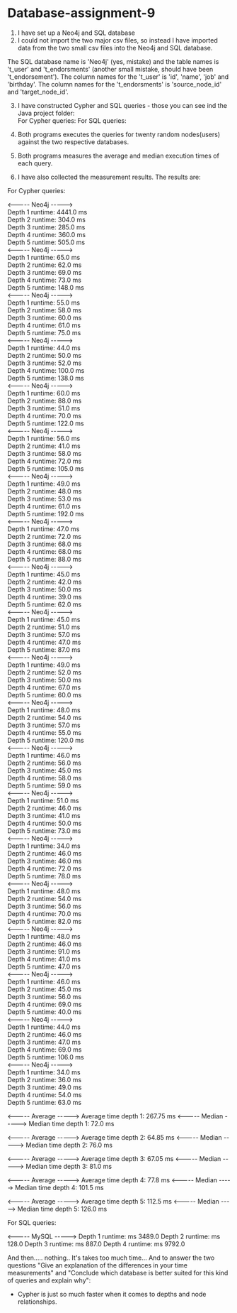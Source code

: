 # Database-assignment-9

1. I have set up a Neo4j and SQL database
2. I could not import the two major csv files, so instead I have imported data from the two small csv files into the Neo4j and SQL database.

The SQL database name is 'Neo4j' (yes, mistake) and the table names is 't_user' and 't_endorsments' (another small mistake, should have been 't_endorsement').
The column names for the 't_user' is 'id', 'name', 'job' and 'birthday'.
The column names for the 't_endorsments' is 'source_node_id' and 'target_node_id'.

3. I have constructed Cypher and SQL queries - those you can see ind the Java project folder:  
For Cypher queries: 
For SQL queries:

4. Both programs executes the queries for twenty random nodes(users) against the two respective databases.
5. Both programs measures the average and median execution times of each query. 
6. I have also collected the measurement results. The results are:

For Cypher queries:

<----- Neo4j ----->  
Depth 1 runtime: 4441.0 ms  
Depth 2 runtime: 304.0 ms  
Depth 3 runtime: 285.0 ms  
Depth 4 runtime: 360.0 ms  
Depth 5 runtime: 505.0 ms  
<----- Neo4j ----->  
Depth 1 runtime: 65.0 ms  
Depth 2 runtime: 62.0 ms  
Depth 3 runtime: 69.0 ms  
Depth 4 runtime: 73.0 ms  
Depth 5 runtime: 148.0 ms  
<----- Neo4j ----->  
Depth 1 runtime: 55.0 ms  
Depth 2 runtime: 58.0 ms  
Depth 3 runtime: 60.0 ms  
Depth 4 runtime: 61.0 ms  
Depth 5 runtime: 75.0 ms  
<----- Neo4j ----->  
Depth 1 runtime: 44.0 ms  
Depth 2 runtime: 50.0 ms  
Depth 3 runtime: 52.0 ms  
Depth 4 runtime: 100.0 ms  
Depth 5 runtime: 138.0 ms  
<----- Neo4j ----->  
Depth 1 runtime: 60.0 ms  
Depth 2 runtime: 88.0 ms  
Depth 3 runtime: 51.0 ms  
Depth 4 runtime: 70.0 ms  
Depth 5 runtime: 122.0 ms  
<----- Neo4j ----->  
Depth 1 runtime: 56.0 ms  
Depth 2 runtime: 41.0 ms  
Depth 3 runtime: 58.0 ms  
Depth 4 runtime: 72.0 ms  
Depth 5 runtime: 105.0 ms  
<----- Neo4j ----->  
Depth 1 runtime: 49.0 ms  
Depth 2 runtime: 48.0 ms  
Depth 3 runtime: 53.0 ms  
Depth 4 runtime: 61.0 ms  
Depth 5 runtime: 192.0 ms  
<----- Neo4j ----->  
Depth 1 runtime: 47.0 ms  
Depth 2 runtime: 72.0 ms  
Depth 3 runtime: 68.0 ms  
Depth 4 runtime: 68.0 ms  
Depth 5 runtime: 88.0 ms  
<----- Neo4j ----->  
Depth 1 runtime: 45.0 ms  
Depth 2 runtime: 42.0 ms  
Depth 3 runtime: 50.0 ms  
Depth 4 runtime: 39.0 ms  
Depth 5 runtime: 62.0 ms  
<----- Neo4j ----->  
Depth 1 runtime: 45.0 ms  
Depth 2 runtime: 51.0 ms  
Depth 3 runtime: 57.0 ms  
Depth 4 runtime: 47.0 ms  
Depth 5 runtime: 87.0 ms  
<----- Neo4j ----->  
Depth 1 runtime: 49.0 ms  
Depth 2 runtime: 52.0 ms  
Depth 3 runtime: 50.0 ms  
Depth 4 runtime: 67.0 ms  
Depth 5 runtime: 60.0 ms  
<----- Neo4j ----->  
Depth 1 runtime: 48.0 ms  
Depth 2 runtime: 54.0 ms  
Depth 3 runtime: 57.0 ms  
Depth 4 runtime: 55.0 ms  
Depth 5 runtime: 120.0 ms  
<----- Neo4j ----->  
Depth 1 runtime: 46.0 ms  
Depth 2 runtime: 56.0 ms  
Depth 3 runtime: 45.0 ms  
Depth 4 runtime: 58.0 ms  
Depth 5 runtime: 59.0 ms  
<----- Neo4j ----->  
Depth 1 runtime: 51.0 ms  
Depth 2 runtime: 46.0 ms  
Depth 3 runtime: 41.0 ms  
Depth 4 runtime: 50.0 ms  
Depth 5 runtime: 73.0 ms  
<----- Neo4j ----->  
Depth 1 runtime: 34.0 ms  
Depth 2 runtime: 46.0 ms  
Depth 3 runtime: 46.0 ms  
Depth 4 runtime: 72.0 ms  
Depth 5 runtime: 78.0 ms  
<----- Neo4j ----->  
Depth 1 runtime: 48.0 ms  
Depth 2 runtime: 54.0 ms  
Depth 3 runtime: 56.0 ms  
Depth 4 runtime: 70.0 ms  
Depth 5 runtime: 82.0 ms  
<----- Neo4j ----->  
Depth 1 runtime: 48.0 ms  
Depth 2 runtime: 46.0 ms  
Depth 3 runtime: 91.0 ms  
Depth 4 runtime: 41.0 ms  
Depth 5 runtime: 47.0 ms  
<----- Neo4j ----->  
Depth 1 runtime: 46.0 ms  
Depth 2 runtime: 45.0 ms  
Depth 3 runtime: 56.0 ms  
Depth 4 runtime: 69.0 ms  
Depth 5 runtime: 40.0 ms  
<----- Neo4j ----->  
Depth 1 runtime: 44.0 ms  
Depth 2 runtime: 46.0 ms  
Depth 3 runtime: 47.0 ms  
Depth 4 runtime: 69.0 ms  
Depth 5 runtime: 106.0 ms  
<----- Neo4j ----->  
Depth 1 runtime: 34.0 ms  
Depth 2 runtime: 36.0 ms  
Depth 3 runtime: 49.0 ms  
Depth 4 runtime: 54.0 ms  
Depth 5 runtime: 63.0 ms  

<----- Average ----->
Average time depth 1: 267.75 ms
<----- Median ----->
Median time depth 1: 72.0 ms 

<----- Average ----->
Average time depth 2: 64.85 ms
<----- Median ----->
Median time depth 2: 76.0 ms 

<----- Average ----->
Average time depth 3: 67.05 ms
<----- Median ----->
Median time depth 3: 81.0 ms 

<----- Average ----->
Average time depth 4: 77.8 ms
<----- Median ----->
Median time depth 4: 101.5 ms 

<----- Average ----->
Average time depth 5: 112.5 ms
<----- Median ----->
Median time depth 5: 126.0 ms 

For SQL queries:

<----- MySQL ----->
Depth 1 runtime: ms 3489.0
Depth 2 runtime: ms 128.0
Depth 3 runtime: ms 887.0
Depth 4 runtime: ms 9792.0

And then..... nothing.. It's takes too much time...
And to answer the two questions "Give an explanation of the differences in your time measurements" and
"Conclude which database is better suited for this kind of queries and explain why":

- Cypher is just so much faster when it comes to depths and node relationships.




